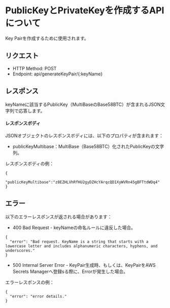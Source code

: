 

# PublicKeyとPrivateKeyを作成するAPIについて

Key Pairを作成するために使用されます。

## リクエスト

- HTTP Method: POST
- Endpoint: api/generateKeyPair/{:keyName}

## レスポンス
keyNameに該当するPublicKey（MultiBaseのBase58BTC）が含まれるJSON文字列で応答します。

#### レスポンスボディ
JSONオブジェクトのレスポンスボディには、以下のプロパティが含まれます：

- publicKeyMultibase：MultiBase（Base58BTC）化されたPublicKeyの文字列。

レスポンスボディの例：

```
{
   "publicKeyMultibase":"z8EZHLVhRfHU2gyDZHcYArqcQD1XyWVRn45gBFTtdWDq4"
}
```

## エラー

以下のエラーレスポンスが返される場合があります：

- 400 Bad Request - keyNameの命名ルールに違反した場合。
```
{
  "error": "Bad request. KeyName is a string that starts with a lowercase letter and includes alphanumeric characters, hyphens, and underscores."
}
```

- 500 Internal Server Error - KeyPair生成時、もしくは、KeyPairをAWS Secrets Managerへ登録sる際に、Errorが発生した場合。

エラーレスポンスの例：
```
{
  "error": "error details."
}
```

